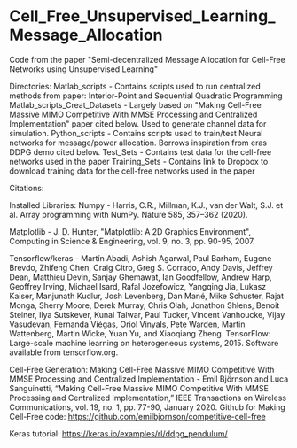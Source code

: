 # Cell_Free_Unsupervised_Learning_Message_Allocation
Code from the paper "Semi-decentralized Message Allocation for Cell-Free Networks using Unsupervised Learning"

Directories:
Matlab_scripts - Contains scripts used to run centralized methods from paper: Interior-Point and Sequential Quadratic Programming
Matlab_scripts_Creat_Datasets - Largely based on "Making Cell-Free Massive MIMO Competitive With MMSE Processing and Centralized Implementation" paper cited below. Used to generate channel data for simulation.
Python_scripts - Contains scripts used to train/test Neural networks for message/power allocation. Borrows inspiration from eras DDPG demo cited below. 
Test_Sets - Contains test data for the cell-free networks used in the paper
Training_Sets - Contains link to Dropbox to download training data for the cell-free networks used in the paper


Citations:

Installed Libraries:
Numpy - Harris, C.R., Millman, K.J., van der Walt, S.J. et al. Array programming with NumPy. Nature 585, 357–362 (2020).

Matplotlib -  J. D. Hunter, "Matplotlib: A 2D Graphics Environment", Computing in Science & Engineering, vol. 9, no. 3, pp. 90-95, 2007.

Tensorflow/keras - Martín Abadi, Ashish Agarwal, Paul Barham, Eugene Brevdo,
Zhifeng Chen, Craig Citro, Greg S. Corrado, Andy Davis,
Jeffrey Dean, Matthieu Devin, Sanjay Ghemawat, Ian Goodfellow,
Andrew Harp, Geoffrey Irving, Michael Isard, Rafal Jozefowicz, Yangqing Jia,
Lukasz Kaiser, Manjunath Kudlur, Josh Levenberg, Dan Mané, Mike Schuster,
Rajat Monga, Sherry Moore, Derek Murray, Chris Olah, Jonathon Shlens,
Benoit Steiner, Ilya Sutskever, Kunal Talwar, Paul Tucker,
Vincent Vanhoucke, Vijay Vasudevan, Fernanda Viégas,
Oriol Vinyals, Pete Warden, Martin Wattenberg, Martin Wicke,
Yuan Yu, and Xiaoqiang Zheng.
TensorFlow: Large-scale machine learning on heterogeneous systems,
2015. Software available from tensorflow.org.


Cell-Free Generation: 
Making Cell-Free Massive MIMO Competitive With MMSE Processing and Centralized Implementation - Emil Björnson and Luca Sanguinetti, “Making Cell-Free Massive MIMO Competitive With MMSE Processing and Centralized Implementation,” IEEE Transactions on Wireless Communications, vol. 19, no. 1, pp. 77-90, January 2020.
Github for Making Cell-Free code: https://github.com/emilbjornson/competitive-cell-free

Keras tutorial: https://keras.io/examples/rl/ddpg_pendulum/


